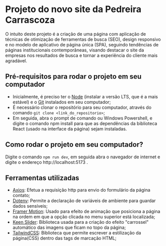 # Projeto do novo site da Pedreira Carrascoza

O intuito deste projeto é a criação de uma página com aplicação de técnicas de otimização de ferramentas de busca (SEO), design responsivo e no modelo de aplicativo de página única (SPA), seguindo tendências de páginas institucionais contemporâneas, visando destacar o site da empresas nos resultados de busca e tornar a experiência do cliente mais agradável.

## Pré-requisitos para rodar o projeto em seu computador

* Inicialmente, é preciso ter o [Node](https://nodejs.org) (instalar a versão LTS, que é a mais estável) e o [Git](https://git-scm.com/download/win) instalados em seu computador;
* É necessário clonar o repositório para seu computador, através do comando `git clone <link_do_repositorio>`;
* Em seguida, abra o prompt de comando ou Windows Powershell, e digite o comando npm install para que as dependências da biblioteca React (usado na interface da página) sejam instaladas.


## Como rodar o projeto em seu computador?

Digite o comando `npm run dev`, em seguida abra o navegador de internet e digite o endereço http://localhost:5173 .

## Ferramentas utilizadas

* [Axios](https://axios-http.com/ptbr/): Efetua a requisição http para envio do formulário da página contato;
* [Dotenv](https://www.npmjs.com/package/dotenv): Permite a declaração de variáveis de ambiente para guardar dados sensíveis;
* [Framer Motion](https://www.framer.com/motion/): Usado para efeito de animação que posiciona a página na ordem em que a opção clicada no menu superior está localizada;
* [Keen Slider](https://keen-slider.io/): Biblioteca usada para a criação do efeito "carrossel" automático das imagens que ficam no topo da página;
* [TailwindCSS](https://tailwindcss.com): Biblioteca que permite escrever a estilização da página(CSS) dentro das tags de marcação HTML;